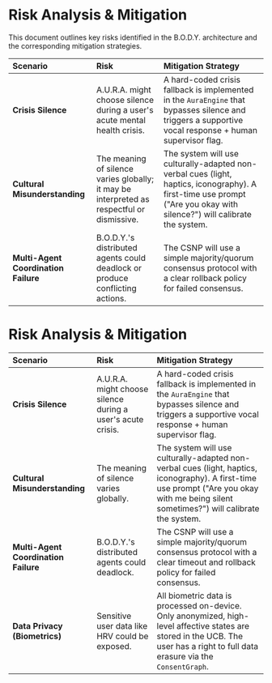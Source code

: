 # Risk Analysis & Mitigation

This document outlines key risks identified in the B.O.D.Y. architecture and the corresponding mitigation strategies.

| Scenario | Risk | Mitigation Strategy |
| :--- | :--- | :--- |
| **Crisis Silence** | A.U.R.A. might choose silence during a user's acute mental health crisis. | A hard-coded crisis fallback is implemented in the `AuraEngine` that bypasses silence and triggers a supportive vocal response + human supervisor flag. |
| **Cultural Misunderstanding** | The meaning of silence varies globally; it may be interpreted as respectful or dismissive. | The system will use culturally-adapted non-verbal cues (light, haptics, iconography). A first-time use prompt ("Are you okay with silence?") will calibrate the system. |
| **Multi-Agent Coordination Failure**| B.O.D.Y.'s distributed agents could deadlock or produce conflicting actions. | The CSNP will use a simple majority/quorum consensus protocol with a clear rollback policy for failed consensus. |

# Risk Analysis & Mitigation

| Scenario | Risk | Mitigation Strategy |
| :--- | :--- | :--- |
| **Crisis Silence** | A.U.R.A. might choose silence during a user's acute crisis. | A hard-coded crisis fallback is implemented in the `AuraEngine` that bypasses silence and triggers a supportive vocal response + human supervisor flag. |
| **Cultural Misunderstanding** | The meaning of silence varies globally. | The system will use culturally-adapted non-verbal cues (light, haptics, iconography). A first-time use prompt ("Are you okay with me being silent sometimes?") will calibrate the system. |
| **Multi-Agent Coordination Failure**| B.O.D.Y.'s distributed agents could deadlock. | The CSNP will use a simple majority/quorum consensus protocol with a clear timeout and rollback policy for failed consensus. |
| **Data Privacy (Biometrics)** | Sensitive user data like HRV could be exposed. | All biometric data is processed on-device. Only anonymized, high-level affective states are stored in the UCB. The user has a right to full data erasure via the `ConsentGraph`. |
